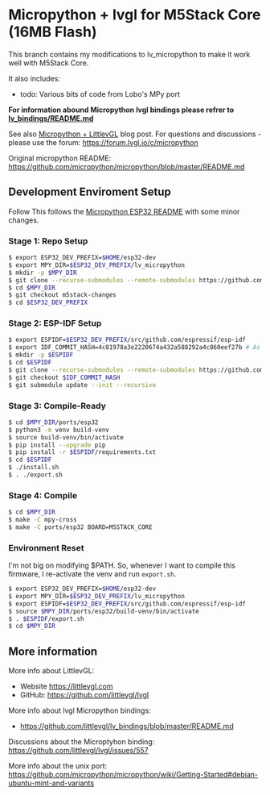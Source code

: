 # Micropython + lvgl for M5Stack Core (16MB Flash)

This branch contains my modifications to lv_micropython to make it work well with M5Stack Core.

It also includes:

- todo: Various bits of code from Lobo's MPy port

**For information abound Micropython lvgl bindings please refrer to [lv_bindings/README.md](https://github.com/littlevgl/lv_bindings/blob/master/README.md)**

See also [Micropython + LittlevGL](https://blog.littlevgl.com/2019-02-20/micropython-bindings) blog post.
For questions and discussions - please use the forum: https://forum.lvgl.io/c/micropython

Original micropython README: https://github.com/micropython/micropython/blob/master/README.md

## Development Enviroment Setup

Follow
This follows the [Micropython ESP32 README](https://github.com/micropython/micropython/blob/master/ports/esp32/README.md) with some minor changes.

### Stage 1: Repo Setup

```bash
$ export ESP32_DEV_PREFIX=$HOME/esp32-dev
$ export MPY_DIR=$ESP32_DEV_PREFIX/lv_micropython
$ mkdir -p $MPY_DIR
$ git clone --recurse-submodules --remote-submodules https://github.com/lv_micropython $MPY_DIR
$ cd $MPY_DIR
$ git checkout m5stack-changes
$ cd $ESP32_DEV_PREFIX
```

### Stage 2: ESP-IDF Setup

```bash
$ export ESPIDF=$ESP32_DEV_PREFIX/src/github.com/espressif/esp-idf
$ export IDF_COMMIT_HASH=4c81978a3e2220674a432a588292a4c860eef27b # As of 2020/08/24
$ mkdir -p $ESPIDF
$ cd $ESPIDF
$ git clone --recurse-submodules --remote-submodules https://github.com/espressif/esp-idf.git $ESPIDF
$ git checkout $IDF_COMMIT_HASH
$ git submodule update --init --recursive
```

### Stage 3: Compile-Ready

```bash
$ cd $MPY_DIR/ports/esp32
$ python3 -m venv build-venv
$ source build-venv/bin/activate
$ pip install --upgrade pip
$ pip install -r $ESPIDF/requirements.txt
$ cd $ESPIDF
$ ./install.sh
$ . ./export.sh
```

### Stage 4: Compile

```bash
$ cd $MPY_DIR
$ make -C mpy-cross
$ make -C ports/esp32 BOARD=M5STACK_CORE
```

### Environment Reset

I'm not big on modifying $PATH. So, whenever I want to compile this firmware, I re-activate the venv and run `export.sh`.

```bash
$ export ESP32_DEV_PREFIX=$HOME/esp32-dev
$ export MPY_DIR=$ESP32_DEV_PREFIX/lv_micropython
$ export ESPIDF=$ESP32_DEV_PREFIX/src/github.com/espressif/esp-idf
$ source $MPY_DIR/ports/esp32/build-venv/bin/activate
$ . $ESPIDF/export.sh
$ cd $MPY_DIR
```
## More information

More info about LittlevGL: 
- Website https://littlevgl.com
- GitHub: https://github.com/littlevgl/lvgl

More info about lvgl Micropython bindings:
- https://github.com/littlevgl/lv_bindings/blob/master/README.md

Discussions about the Microptyhon binding: https://github.com/littlevgl/lvgl/issues/557

More info about the unix port: https://github.com/micropython/micropython/wiki/Getting-Started#debian-ubuntu-mint-and-variants

